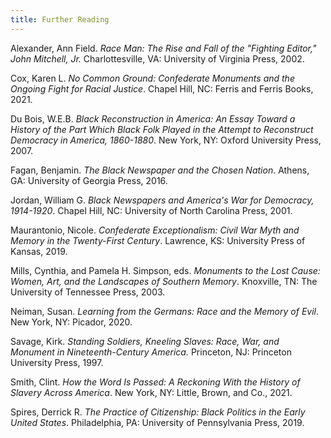 ```yaml
---
title: Further Reading
---
```

<div id="further-reading" class="container" style="margin-top:10px;">

Alexander, Ann Field. _Race Man: The Rise and Fall of the "Fighting
Editor," John Mitchell, Jr._ Charlottesville, VA: University of Virginia
Press, 2002.

Cox, Karen L. _No Common Ground: Confederate Monuments and the Ongoing Fight for Racial Justice_. Chapel Hill, NC: Ferris and Ferris Books, 2021.

Du Bois, W.E.B. _Black Reconstruction in America: An Essay Toward a
History of the Part Which Black Folk Played in the Attempt to
Reconstruct Democracy in America, 1860-1880_. New York, NY: Oxford
University Press, 2007.

Fagan, Benjamin. _The Black Newspaper and the Chosen Nation_. Athens,
GA: University of Georgia Press, 2016.

Jordan, William G. _Black Newspapers and America's War for Democracy,
1914-1920_. Chapel Hill, NC: University of North Carolina Press, 2001.

Maurantonio, Nicole. _Confederate Exceptionalism: Civil War Myth and
Memory in the Twenty-First Century_. Lawrence, KS: University Press of
Kansas, 2019.

Mills, Cynthia, and Pamela H. Simpson, eds. _Monuments to the Lost Cause: Women, Art, and the Landscapes of Southern Memory_. Knoxville, TN: The University of Tennessee Press, 2003.

Neiman, Susan. _Learning from the Germans: Race and the Memory of Evil_. New York, NY: Picador, 2020.

Savage, Kirk. _Standing Soldiers, Kneeling Slaves: Race, War, and
Monument in Nineteenth-Century America._ Princeton, NJ: Princeton
University Press, 1997.

Smith, Clint. _How the Word Is Passed: A Reckoning With the History of Slavery Across America_. New York, NY: Little, Brown, and Co., 2021.

Spires, Derrick R. _The Practice of Citizenship: Black Politics in the
Early United States_. Philadelphia, PA: University of Pennsylvania
Press, 2019.

</div>
